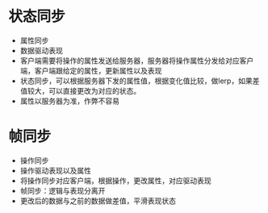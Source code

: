 # 状态同步

* 属性同步
* 数据驱动表现
* 客户端需要将操作的属性发送给服务器，服务器将操作属性分发给对应客户端，客户端跟给定的属性，更新属性以及表现
* 状态同步，可以根据服务器下发的属性值，根据变化值比较，做lerp，如果差值较大，可以直接更改为对应的状态。
* 属性以服务器为准，作弊不容易

# 帧同步

* 操作同步
* 操作驱动表现以及属性
* 将操作同步对应客户端，根据操作，更改属性，对应驱动表现
* 帧同步：逻辑与表现分离开
* 更改后的数据与之前的数据做差值，平滑表现状态